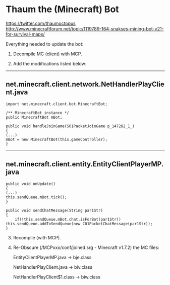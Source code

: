 Thaum the (Minecraft) Bot
=============
https://twitter.com/thaumoctopus
http://www.minecraftforum.net/topic/1119789-164-snakses-mining-bot-v21-for-survival-maps/

Everything needed to update the bot:
1. Decompile MC (client) with MCP.

2. Add the modifications listed below: 

-------------------------------
net.minecraft.client.network.NetHandlerPlayClient.java
-------------------------------
    
    import net.minecraft.client.bot.MinecraftBot;
    
    /** MinecraftBot instance */
    public MinecraftBot mBot;

    public void handleJoinGame(S01PacketJoinGame p_147282_1_)
    {
	(...)
	mBot = new MinecraftBot(this.gameController);
    }
	
	
-------------------------------
net.minecraft.client.entity.EntityClientPlayerMP.java
-------------------------------
    
    public void onUpdate()
    {
	(...)
	this.sendQueue.mBot.tick();
    }

    public void sendChatMessage(String par1Str)
    {
    	if(!this.sendQueue.mBot.chat.isForBot(par1Str)) this.sendQueue.addToSendQueue(new C01PacketChatMessage(par1Str));
    }

3. Recompile (with MCP).

4. Re-Obscure (/MCPxxx/conf/joined.srg - Minecraft v1.7.2) the MC files:

    
    EntityClientPlayerMP.java -> bje.class
	
    NetHandlerPlayClient.java -> biv.class
	
    NetHandlerPlayClient$1.class -> biw.class